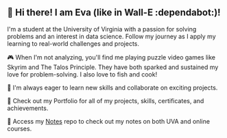 ## 👋 Hi there! I am Eva (like in Wall-E :dependabot:)! 

I'm a student at the University of Virginia with a passion for solving problems and an interest in data science. Follow my journey as I apply my learning to real-world challenges and projects.

🎮 When I'm not analyzing, you'll find me playing puzzle video games like Skyrim and The Talos Principle. They have both sparked and sustained my love for problem-solving. I also love to fish and cook!

🚀 I'm always eager to learn new skills and collaborate on exciting projects.

🌱 Check out my Portfolio for all of my projects, skills, certificates, and achievements.

💬 Access my [Notes](https://github.com/eva-butler/Notes) repo to check out my notes on both UVA and online courses.

<!--
**eva-butler/eva-butler** is a ✨ _special_ ✨ repository because its `README.md` (this file) appears on your GitHub profile.

Here are some ideas to get you started:

- 🔭 I’m currently working on ...
- 🌱 I’m currently learning ...
- 👯 I’m looking to collaborate on ...
- 🤔 I’m looking for help with ...
- 💬 Ask me about ...
- 📫 How to reach me: ...
- 😄 Pronouns: ...
- ⚡ Fun fact: ...
-->
